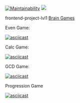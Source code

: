 [![Maintainability](https://api.codeclimate.com/v1/badges/a99a88d28ad37a79dbf6/maintainability)](https://codeclimate.com/github/codeclimate/codeclimate/maintainability)
![](https://github.com/axrn/frontend-project-lvl1/workflows/lint-frontend-project-lvl1/badge.svg)

frontend-project-lvl1 [Brain Games](https://ru.hexlet.io/professions/frontend/projects/44)

Even Game:

[![asciicast](https://asciinema.org/a/SkTO4im532l6UnYzYO3OkZojU.svg)](https://asciinema.org/a/SkTO4im532l6UnYzYO3OkZojU)

Calc Game:

[![asciicast](https://asciinema.org/a/pTixyCMLTqox7Hha6AbXrOuws.svg)](https://asciinema.org/a/pTixyCMLTqox7Hha6AbXrOuws)

GCD Game:

[![asciicast](https://asciinema.org/a/p8hXxvC2nRq5TmK6BJOtlZKdD.svg)](https://asciinema.org/a/p8hXxvC2nRq5TmK6BJOtlZKdD)

Progression Game

[![asciicast](https://asciinema.org/a/uIywswBtKdCNnyaZoM7YNGJbe.svg)](https://asciinema.org/a/uIywswBtKdCNnyaZoM7YNGJbe)
